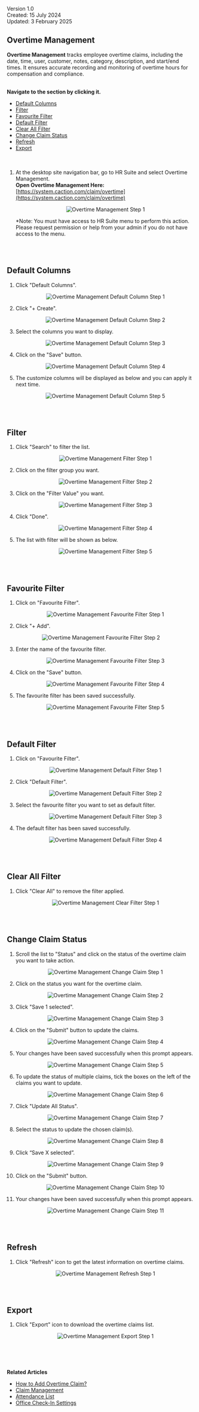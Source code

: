 Version 1.0<br>
Created: 15 July 2024<br>
Updated: 3 February 2025<br>
## Overtime Management

**Overtime Management** tracks employee overtime claims, including the date, time, user, customer, notes, category, description, and start/end times. It ensures accurate recording and monitoring of overtime hours for compensation and compliance.<br><br>

**Navigate to the section by clicking it.**<br>

- [Default Columns](#section1)<br>
- [Filter](#section2)<br>
- [Favourite Filter](#section3)<br>
- [Default Filter](#section4)<br>
- [Clear All Filter](#section5)<br>
- [Change Claim Status](#section6)<br>
- [Refresh](#section7)<br>
- [Export](#section8)
<br><br><br>

1. At the desktop site navigation bar, go to HR Suite and select Overtime Management.<br>
   **Open Overtime Management Here:** [https://system.caction.com/claim/overtime](https://system.caction.com/claim/overtime)<br>

   <p align="center">
      <img src="img2/Overtime_Management_Step_1.png" alt="Overtime Management Step 1">
   </p>

   *Note: You must have access to HR Suite menu to perform this action. Please request permission or help from your admin if you do not have access to the menu.<br>

   <br><br>

   <a id="section1"></a>

## Default Columns

1. Click "Default Columns".

   <p align="center">
      <img src="img2/Overtime_Management_Default_Column_Step_1.png" alt="Overtime Management Default Column Step 1">
   </p>
  
2. Click "+ Create".

   <p align="center">
      <img src="img2/Overtime_Management_Default_Column_Step_2.png" alt="Overtime Management Default Column Step 2">
   </p>
   
3. Select the columns you want to display.

   <p align="center">
      <img src="img2/Overtime_Management_Default_Column_Step_3.png" alt="Overtime Management Default Column Step 3">
   </p>

4. Click on the "Save" button.

   <p align="center">
      <img src="img2/Overtime_Management_Default_Column_Step_4.png" alt="Overtime Management Default Column Step 4">
   </p>
  
5. The customize columns will be displayed as below and you can apply it next time.

   <p align="center">
      <img src="img2/Overtime_Management_Default_Column_Step_5.png" alt="Overtime Management Default Column Step 5">
   </p>
   <br><br>

   <a id="section2"></a>

## Filter

1. Click "Search" to filter the list.

   <p align="center">
      <img src="img2/Overtime_Management_Filter_Step_1.png" alt="Overtime Management Filter Step 1">
   </p>
  
2. Click on the filter group you want.

   <p align="center">
      <img src="img2/Overtime_Management_Filter_Step_2.png" alt="Overtime Management Filter Step 2">
   </p>
  
3. Click on the "Filter Value" you want.

   <p align="center">
      <img src="img2/Overtime_Management_Filter_Step_3.png" alt="Overtime Management Filter Step 3">
   </p>

4. Click "Done".

   <p align="center">
      <img src="img2/Overtime_Management_Filter_Step_4.png" alt="Overtime Management Filter Step 4">
   </p>
  
5. The list with filter will be shown as below.

   <p align="center">
     <img src="img2/Overtime_Management_Filter_Step_5.png" alt="Overtime Management Filter Step 5">
   </p>
   <br><br>

    <a id="section3"></a>
 
## Favourite Filter

1. Click on "Favourite Filter".

   <p align="center">
     <img src="img2/Overtime_Management_Favourite_Filter_Step_1.png" alt="Overtime Management Favourite Filter Step 1">
   </p>

2. Click "+ Add".

  <p align="center">
     <img src="img2/Overtime_Management_Favourite_Filter_Step_2.png" alt="Overtime Management Favourite Filter Step 2">
  </p>
  
3. Enter the name of the favourite filter.

   <p align="center">
     <img src="img2/Overtime_Management_Favourite_Filter_Step_3.png" alt="Overtime Management Favourite Filter Step 3">
   </p>
  
4. Click on the "Save" button. 

   <p align="center">
     <img src="img2/Overtime_Management_Favourite_Filter_Step_4.png" alt="Overtime Management Favourite Filter Step 4">
   </p>  

5. The favourite filter has been saved successfully.
    
   <p align="center">
     <img src="img2/Overtime_Management_Favourite_Filter_Step_5.png" alt="Overtime Management Favourite Filter Step 5">
   </p>  
   <br><br>

    <a id="section4"></a>
 
## Default Filter

1. Click on "Favourite Filter".
    
   <p align="center">
     <img src="img2/Overtime_Management_Default_Filter_Step_1.png" alt="Overtime Management Default Filter Step 1">
   </p>

2. Click "Default Filter".
    
   <p align="center">
     <img src="img2/Overtime_Management_Default_Filter_Step_2.png" alt="Overtime Management Default Filter Step 2">
   </p>  

3. Select the favourite filter you want to set as default filter.
    
   <p align="center">
     <img src="img2/Overtime_Management_Default_Filter_Step_3.png" alt="Overtime Management Default Filter Step 3">
   </p>

4. The default filter has been saved successfully.
    
   <p align="center">
     <img src="img2/Overtime_Management_Default_Filter_Step_4.png" alt="Overtime Management Default Filter Step 4">
   </p>  
   <br><br>

    <a id="section5"></a>
 
## Clear All Filter

1. Click "Clear All" to remove the filter applied.
    
   <p align="center">
     <img src="img2/Overtime_Management_Clear_Filter_Step_1.png" alt="Overtime Management Clear Filter Step 1">
   </p>
   <br><br>

    <a id="section6"></a>
 
## Change Claim Status  

1. Scroll the list to "Status" and click on the status of the overtime claim you want to take action.
    
   <p align="center">
     <img src="img2/Overtime_Management_Change_Claim_Step_1.png" alt="Overtime Management Change Claim Step 1">
   </p>  

2. Click on the status you want for the overtime claim.
    
   <p align="center">
     <img src="img2/Overtime_Management_Change_Claim_Step_2.png" alt="Overtime Management Change Claim Step 2">
   </p>

3. Click "Save 1 selected".
    
   <p align="center">
     <img src="img2/Overtime_Management_Change_Claim_Step_3.png" alt="Overtime Management Change Claim Step 3">
   </p>  

4. Click on the "Submit" button to update the claims.
    
   <p align="center">
     <img src="img2/Overtime_Management_Change_Claim_Step_4.png" alt="Overtime Management Change Claim Step 4">
   </p>

5. Your changes have been saved successfully when this prompt appears.
    
   <p align="center">
     <img src="img2/Overtime_Management_Change_Claim_Step_5.png" alt="Overtime Management Change Claim Step 5">
   </p>  

6. To update the status of multiple claims, tick the boxes on the left of the claims you want to update.
    
   <p align="center">
     <img src="img2/Overtime_Management_Change_Claim_Step_6.png" alt="Overtime Management Change Claim Step 6">
   </p>

7. Click "Update All Status".
    
   <p align="center">
     <img src="img2/Overtime_Management_Change_Claim_Step_7.png" alt="Overtime Management Change Claim Step 7">
   </p>

8. Select the status to update the chosen claim(s).
    
   <p align="center">
     <img src="img2/Overtime_Management_Change_Claim_Step_8.png" alt="Overtime Management Change Claim Step 8">
   </p>  

9. Click “Save X selected”.
    
   <p align="center">
     <img src="img2/Overtime_Management_Change_Claim_Step_9.png" alt="Overtime Management Change Claim Step 9">
   </p>

10. Click on the "Submit" button.
    
    <p align="center">
      <img src="img2/Overtime_Management_Change_Claim_Step_10.png" alt="Overtime Management Change Claim Step 10">
    </p>  

11. Your changes have been saved successfully when this prompt appears.
    
    <p align="center">
      <img src="img2/Overtime_Management_Change_Claim_Step_11.png" alt="Overtime Management Change Claim Step 11">
    </p>
    <br><br>

    <a id="section7"></a>
 
## Refresh

1. Click "Refresh" icon to get the latest information on overtime claims.
    
   <p align="center">
     <img src="img2/Overtime_Management_Refresh_Step_1.png" alt="Overtime Management Refresh Step 1">
   </p>
   <br><br>

    <a id="section8"></a>
 
## Export 

1. Click "Export" icon to download the overtime claims list.
    
   <p align="center">
     <img src="img2/Overtime_Management_Export_Step_1.png" alt="Overtime Management Export Step 1">
   </p>
   <br><br><br>

**Related Articles**
- [How to Add Overtime Claim?](Add_Overtime_Claim.md)
- [Claim Management](Claim_Management.md)
- [Attendance List](Attendance_List.md)
- [Office Check-In Settings](Office_Check_In_Settings.md)

<!-- [Link Text](https://support.caction.com/Overtime_Management.html) -->

